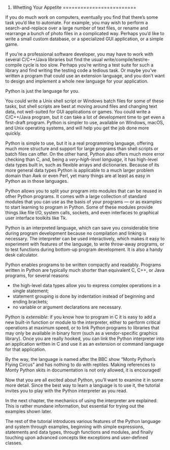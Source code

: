 1. Whetting Your Appetite
=========================

If you do much work on computers, eventually you find that there’s some task
you’d like to automate. For example, you may wish to perform a
search-and-replace over a large number of text files, or rename and rearrange a
bunch of photo files in a complicated way. Perhaps you’d like to write a small
custom database, or a specialized GUI application, or a simple game.

If you’re a professional software developer, you may have to work with several
C/C++/Java libraries but find the usual write/compile/test/re-compile cycle is
too slow. Perhaps you’re writing a test suite for such a library and find
writing the testing code a tedious task. Or maybe you’ve written a program that
could use an extension language, and you don’t want to design and implement a
whole new language for your application.

Python is just the language for you.

You could write a Unix shell script or Windows batch files for some of these
tasks, but shell scripts are best at moving around files and changing text data,
not well-suited for GUI applications or games. You could write a C/C++/Java
program, but it can take a lot of development time to get even a first-draft
program. Python is simpler to use, available on Windows, macOS, and Unix
operating systems, and will help you get the job done more quickly.

Python is simple to use, but it is a real programming language, offering much
more structure and support for large programs than shell scripts or batch files
can offer. On the other hand, Python also offers much more error checking than
C, and, being a *very-high-level language*, it has high-level data types built
in, such as flexible arrays and dictionaries. Because of its more general data
types Python is applicable to a much larger problem domain than Awk or even
Perl, yet many things are at least as easy in Python as in those languages.

Python allows you to split your program into modules that can be reused in other
Python programs. It comes with a large collection of standard modules that you
can use as the basis of your programs — or as examples to start learning to
program in Python. Some of these modules provide things like file I/O, system
calls, sockets, and even interfaces to graphical user interface toolkits like
Tk.

Python is an interpreted language, which can save you considerable time during
program development because no compilation and linking is necessary. The
interpreter can be used interactively, which makes it easy to experiment with
features of the language, to write throw-away programs, or to test functions
during bottom-up program development. It is also a handy desk calculator.

Python enables programs to be written compactly and readably. Programs written
in Python are typically much shorter than equivalent C, C++, or Java programs,
for several reasons:

* the high-level data types allow you to express complex operations in a single
  statement;
* statement grouping is done by indentation instead of beginning and ending
  brackets;
* no variable or argument declarations are necessary.

Python is *extensible*: if you know how to program in C it is easy to add a new
built-in function or module to the interpreter, either to perform critical
operations at maximum speed, or to link Python programs to libraries that may
only be available in binary form (such as a vendor-specific graphics library).
Once you are really hooked, you can link the Python interpreter into an
application written in C and use it as an extension or command language for that
application.

By the way, the language is named after the BBC show “Monty Python’s Flying
Circus” and has nothing to do with reptiles. Making references to Monty
Python skits in documentation is not only allowed, it is encouraged!

Now that you are all excited about Python, you’ll want to examine it in some
more detail. Since the best way to learn a language is to use it, the tutorial
invites you to play with the Python interpreter as you read.

In the next chapter, the mechanics of using the interpreter are explained. This
is rather mundane information, but essential for trying out the examples shown
later.

The rest of the tutorial introduces various features of the Python language and
system through examples, beginning with simple expressions, statements and data
types, through functions and modules, and finally touching upon advanced
concepts like exceptions and user-defined classes.